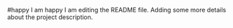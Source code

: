 #happy
I am happy 
I am editing the README file. Adding some more details about the project description.
